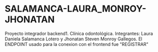 # SALAMANCA-LAURA_MONROY-JHONATAN
Proyecto integrador backend1. Clínica odontológica. Integrantes: Laura Daniela Salamanca Lotero y Jhonatan Steven Monroy Gallegos. El ENDPOINT usado para la conexion con el frontend fue "REGISTRAR"
